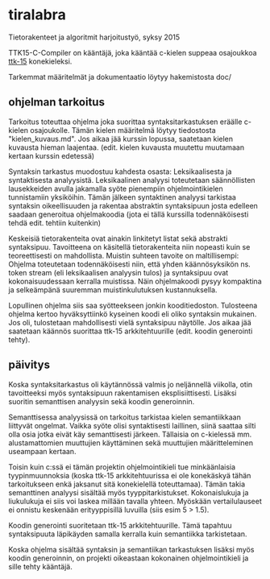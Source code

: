 # tiralabra
Tietorakenteet ja algoritmit harjoitustyö, syksy 2015

TTK15-C-Compiler on kääntäjä, joka kääntää c-kielen suppeaa osajoukkoa 
[ttk-15](https://github.com/apason/ttk-15) konekieleksi. 

Tarkemmat määritelmät ja dokumentaatio löytyy hakemistosta doc/

## ohjelman tarkoitus
Tarkoitus toteuttaa ohjelma joka suorittaa syntaksitarkastuksen eräälle c-kielen 
osajoukolle. Tämän kielen määritelmä löytyy tiedostosta "kielen_kuvaus.md". Jos aikaa 
jää kurssin lopussa, saatetaan kielen kuvausta hieman laajentaa. (edit. kielen kuvausta 
muutettu muutamaan kertaan kurssin edetessä)

Syntaksin tarkastus muodostuu kahdesta osasta: Leksikaalisesta ja syntaktisesta 
analyysistä. Leksikaalinen analyysi toteutetaan säännöllisten lausekkeiden avulla 
jakamalla syöte pienempiin ohjelmointikielen tunnistamiin yksiköihin. Tämän jälkeen 
syntaktinen analyysi tarkistaa syntaksin oikeellisuuden ja rakentaa abstraktin 
syntaksipuun josta edelleen saadaan generoitua ohjelmakoodia (jota ei tällä kurssilla 
todennäköisesti tehdä edit. tehtiin kuitenkin)

Keskeisiä tietorakenteita ovat ainakin linkitetyt listat sekä abstrakti syntaksipuu. 
Tavoitteena on käsitellä tietorakenteita niin nopeasti kuin se teoreettisesti on 
mahdollista. Muistin suhteen tavoite on maltillisempi: Ohjelma toteutetaan 
todennäköisesti niin, että yhden käännösyksikön ns. token stream (eli leksikaalisen 
analyysin tulos) ja syntaksipuu ovat kokonaisuudessaan kerralla muistissa. Näin 
ohjelmakoodi pysyy kompaktina ja selkeämpänä suuremman muistinkulutuksen 
kustannuksella.

Lopullinen ohjelma siis saa syötteekseen jonkin kooditiedoston. Tulosteena ohjelma 
kertoo hyväksyttiinkö kyseinen koodi eli oliko syntaksin mukainen. Jos oli, tulostetaan 
mahdollisesti vielä syntaksipuu näytölle. Jos aikaa jää saatetaan käännös suorittaa 
ttk-15 arkkitehtuurille (edit. koodin generointi tehty).

## päivitys
Koska syntaksitarkastus oli käytännössä valmis jo neljännellä viikolla, otin 
tavoitteeksi myös syntaksipuun rakentamisen eksplisiittisesti. Lisäksi suoritin 
semanttisen analyysin sekä koodin generoinnin.

Semanttisessa analyysissä on tarkoitus tarkistaa kielen semantiikkaan liittyvät 
ongelmat. Vaikka syöte olisi syntaktisesti laillinen, siinä saattaa silti olla osia 
jotka eivät käy semanttisesti järkeen. Tällaisia on c-kielessä mm. alustamattomien 
muuttujien käyttäminen sekä muuttujien määritteleminen useampaan kertaan.

Toisin kuin c:ssä ei tämän projektin ohjelmointikieli tue minkäänlaisia 
tyypinmuunnoksia (koska ttk-15 arkkitehtuurissa ei ole konekäskyä tähän tarkoitukseen 
enkä jaksanut sitä konekielellä toteuttamaa). Tämän takia semanttinen analyysi sisältää 
myös tyyppitarkistukset. Kokonaislukuja ja liukulukuja ei siis voi laskea millään 
tavalla yhteen. Myöskään vertailulauseet ei onnistu keskenään erityyppisillä luvuilla 
(siis esim 5 > 1.5).

Koodin generointi suoritetaan ttk-15 arkkitehtuurille. Tämä tapahtuu syntaksipuuta 
läpikäyden samalla kerralla kuin semantiikka tarkistetaan.

Koska ohjelma sisältää syntaksin ja semantiikan tarkastuksen lisäksi myös koodin 
generoinnin, on projekti oikeastaan kokonainen ohjelmointikieli ja sille tehty 
kääntäjä.

